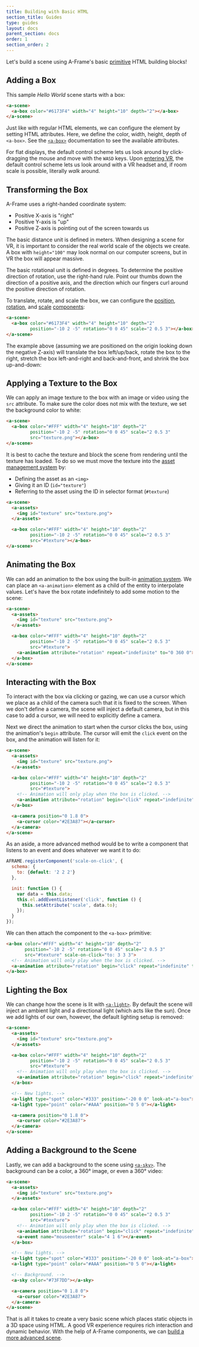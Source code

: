 ```yaml
---
title: Building with Basic HTML
section_title: Guides
type: guides
layout: docs
parent_section: docs
order: 1
section_order: 2
---
```


[primitives]: ../primitives/

Let's build a scene using A-Frame's basic [primitive][primitives] HTML
building blocks!

<!--toc-->

## Adding a Box

This sample *Hello World* scene starts with a box:

```html
<a-scene>
  <a-box color="#6173F4" width="4" height="10" depth="2"></a-box>
</a-scene>
```

[box]: ../primitives/a-box.md

Just like with regular HTML elements, we can configure the element by setting
HTML attributes. Here, we define the color, width, height, depth of `<a-box>`.
See the [`<a-box>`][box] documentation to see the available attributes.

[mozvr]: http://mozvr.com/#start

For flat displays, the default control scheme lets us look around by
click-dragging the mouse and move with the `WASD` keys. Upon
[entering VR][mozvr], the default control scheme lets us look around with a VR
headset and, if room scale is possible, literally *walk* around.

## Transforming the Box

A-Frame uses a right-handed coordinate system:

- Positive X-axis is "right"
- Positive Y-axis is "up"
- Positive Z-axis is pointing out of the screen towards us

The basic distance unit is defined in meters. When designing a scene for VR, it
is important to consider the real world scale of the objects we create. A box
with `height="100"` may look normal on our computer screens, but in VR the
box will appear massive.

The basic rotational unit is defined in degrees. To determine the positive
direction of rotation, use the right-hand rule. Point our thumbs down the
direction of a positive axis, and the direction which our fingers curl around
the positive direction of rotation.

[component]: ../core/component.md
[position]: ../components/position.md
[rotation]: ../components/rotation.md
[scale]: ../components/scale.md

To translate, rotate, and scale the box, we can configure the
[position][position], [rotation][rotation], and [scale][scale]
[components][component]:

```html
<a-scene>
  <a-box color="#6173F4" width="4" height="10" depth="2"
         position="-10 2 -5" rotation="0 0 45" scale="2 0.5 3"></a-box>
</a-scene>
```

The example above (assuming we are positioned on the origin looking down the
negative Z-axis) will translate the box left/up/back, rotate the box to the
right, stretch the box left-and-right and back-and-front, and shrink the box
up-and-down:

## Applying a Texture to the Box

We can apply an image texture to the box with an image or video using the `src`
attribute. To make sure the color does not mix with the texture, we set the
background color to white:

```html
<a-scene>
  <a-box color="#FFF" width="4" height="10" depth="2"
         position="-10 2 -5" rotation="0 0 45" scale="2 0.5 3"
         src="texture.png"></a-box>
</a-scene>
```

[asset]: ../core/asset-management-system.md

It is best to cache the texture and block the scene from rendering until
the texture has loaded.  To do so we must move the texture into the [asset management
system][asset] by:

- Defining the asset as an `<img>`
- Giving it an ID (`id="texture"`)
- Referring to the asset using the ID in selector format (`#texture`)

```html
<a-scene>
  <a-assets>
    <img id="texture" src="texture.png">
  </a-assets>

  <a-box color="#FFF" width="4" height="10" depth="2"
         position="-10 2 -5" rotation="0 0 45" scale="2 0.5 3"
         src="#texture"></a-box>
</a-scene>
```

## Animating the Box

[animation]: ../core/animations.md

We can add an animation to the box using the built-in [animation
system][animation]. We can place an `<a-animation>` element as a child of the
entity to interpolate values. Let's have the box rotate indefinitely to add
some motion to the scene:

```html
<a-scene>
  <a-assets>
    <img id="texture" src="texture.png">
  </a-assets>

  <a-box color="#FFF" width="4" height="10" depth="2"
         position="-10 2 -5" rotation="0 0 45" scale="2 0.5 3"
         src="#texture">
    <a-animation attribute="rotation" repeat="indefinite" to="0 360 0"></a-animation>
  </a-box>
</a-scene>
```

## Interacting with the Box

To interact with the box via clicking or gazing, we can use a cursor which we
place as a child of the camera such that it is fixed to the screen. When we
don't define a camera, the scene will inject a default camera, but in this case
to add a cursor, we will need to explicitly define a camera.

Next we direct the animation to start when the cursor clicks the
box, using the animation's `begin` attribute. The cursor will emit the
`click` event on the box, and the animation will listen for it:

```html
<a-scene>
  <a-assets>
    <img id="texture" src="texture.png">
  </a-assets>

  <a-box color="#FFF" width="4" height="10" depth="2"
         position="-10 2 -5" rotation="0 0 45" scale="2 0.5 3"
         src="#texture">
    <!-- Animation will only play when the box is clicked. -->
    <a-animation attribute="rotation" begin="click" repeat="indefinite" to="0 360 0"></a-animation>
  </a-box>

  <a-camera position="0 1.8 0">
    <a-cursor color="#2E3A87"></a-cursor>
  </a-camera>
</a-scene>
```

As an aside, a more advanced method would be to write a component that listens
to an event and does whatever we want it to do:

```js
AFRAME.registerComponent('scale-on-click', {
  schema: {
    to: {default: '2 2 2'}
  },

  init: function () {
    var data = this.data;
    this.el.addEventListener('click', function () {
      this.setAttribute('scale', data.to);
    });
  }
});
```

We can then attach the component to the `<a-box>` primitive:

```html
<a-box color="#FFF" width="4" height="10" depth="2"
       position="-10 2 -5" rotation="0 0 45" scale="2 0.5 3"
       src="#texture" scale-on-click="to: 3 3 3">
  <!-- Animation will only play when the box is clicked. -->
  <a-animation attribute="rotation" begin="click" repeat="indefinite" to="0 360 0"></a-animation>
</a-box>
```

## Lighting the Box

[light]: ../primitives/a-light.md

We can change how the scene is lit with [`<a-light>`][light]. By default the
scene will inject an ambient light and a directional light (which acts like the
sun). Once we add lights of our own, however, the default lighting setup is removed:

```html
<a-scene>
  <a-assets>
    <img id="texture" src="texture.png">
  </a-assets>

  <a-box color="#FFF" width="4" height="10" depth="2"
         position="-10 2 -5" rotation="0 0 45" scale="2 0.5 3"
         src="#texture">
    <!-- Animation will only play when the box is clicked. -->
    <a-animation attribute="rotation" begin="click" repeat="indefinite" to="0 360 0"></a-animation>
  </a-box>

  <!-- New lights. -->
  <a-light type="spot" color="#333" position="-20 0 0" look-at="a-box"></a-light>
  <a-light type="point" color="#AAA" position="0 5 0"></a-light>

  <a-camera position="0 1.8 0">
    <a-cursor color="#2E3A87">
  </a-camera>
</a-scene>
```

## Adding a Background to the Scene

[sky]: ../primitives/a-sky.md

Lastly, we can add a background to the scene using [`<a-sky>`][sky]. The
background can be a color, a 360&deg; image, or even a 360&deg; video:

```html
<a-scene>
  <a-assets>
    <img id="texture" src="texture.png">
  </a-assets>

  <a-box color="#FFF" width="4" height="10" depth="2"
         position="-10 2 -5" rotation="0 0 45" scale="2 0.5 3"
         src="#texture">
    <!-- Animation will only play when the box is clicked. -->
    <a-animation attribute="rotation" begin="click" repeat="indefinite" to="0 360 0"></a-animation>
    <a-event name="mouseenter" scale="4 1 6"></a-event>
  </a-box>

  <!-- New lights. -->
  <a-light type="spot" color="#333" position="-20 0 0" look-at="a-box"></a-light>
  <a-light type="point" color="#AAA" position="0 5 0"></a-light>

  <!-- Background. -->
  <a-sky color="#73F7DD"></a-sky>

  <a-camera position="0 1.8 0">
    <a-cursor color="#2E3A87">
  </a-camera>
</a-scene>
```

[next]: ./building-with-components.md

That is all it takes to create a very basic scene which places static objects in a 3D space using
HTML. A good VR experience requires rich interaction and dynamic behavior. With
the help of A-Frame components, we can [build a more advanced
scene][next].
